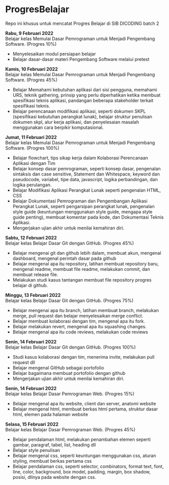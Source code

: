 # ProgresBelajar
Repo ini khusus untuk mencatat Progres Belajar di SIB DICODING batch 2


**Rabu, 9 Februari 2022**  
Belajar kelas Memulai Dasar Pemrograman untuk Menjadi Pengembang Software. (Progres 10%)
  * Menyelesaikan modul persiapan belajar
  * Belajar dasar-dasar materi Pengembang Software melalui pretest

**Kamis, 10 Februari 2022**  
Belajar kelas Memulai Dasar Pemrograman untuk Menjadi Pengembang Software. (Progres 45%)
  * Belajar Memahami kebutuhan aplikasi dari sisi pengguna, memahami URS, teknik gathering, prinsip yang perlu diperhatikan ketika membuat spesifikasi teknis aplikasi, pandangan beberapa stakeholder terkait spesifikasi teknis.
  * Belajar perencanaan modifikasi aplikasi, seperti dokumen SKPL (spesifikasi kebutuhan perangkat lunak), belajar struktur penulisan dokumen skpl, alur kerja aplikasi, dan penyelesaian masalah menggunakan cara berpikir komputasional.   
 
 **Jumat, 11 Februari 2022**  
 Belajar kelas Memulai Dasar Pemrograman untuk Menjadi Pengembang Software. (Progres 100%)
   * Belajar flowchart, tips sikap kerja dalam Kolaborasi Perencanaan Aplikasi dengan Tim
   * Belajar konsep dasar pemrograman, seperti konsep dasar, pengenalan sintaksis dan case sensitive, Statement dan Whitespace, keyword dan pseudocode, variabel, tipe data, javascript, logika perbandingan, dan logika perulangan.
   * Belajar Modifikasi Aplikasi Perangkat Lunak seperti pengenalan HTML, CSS
   * Belajar Dokumentasi Pemrograman dan Pengembangan Aplikasi Perangkat Lunak, seperti pengarsipan perangkat lunak, pengenalan style guide (keuntungan menggunakan style guide, mengapa style guide penting), membuat komentar pada kode, dan Dokumentasi Teknis Aplikasi.
   * Mengerjakan ujian akhir untuk menilai kemahiran diri. 

 **Sabtu, 12 Februari 2022**  
 Belajar kelas Belajar Dasar Git dengan GitHub. (Progres 45%)
   * Belajar mengenai git dan github lebih dalam, membuat akun, mengenal dashboard, mengenal perintah dasar pada github
   * Belajar mengenal apa itu repository, latihan membuat repository baru, mengenal readme, membuat file readme, melakukan commit, dan membuat release file.
   * Melakukan studi kasus tantangan membuat file repository progres belajar di github.
   
 **Minggu, 13 Februari 2022**   
 Belajar kelas Belajar Dasar Git dengan GitHub. (Progres 75%)
   * Belajar mengenai apa itu branch, latihan membuat branch, melakukan merge, pull request dan belajar menyelesaikan merge conflict.
   * Belajar membuat kolaborasi dengan tim, mengenal apa itu fork.
   * Belajar melakukan revert, mengenal apa itu squashing changes.
   * Belajar mengenal apa itu code reviews, melakukan code reviews
   
 **Senin, 14 Februari 2022**   
 Belajar kelas Belajar Dasar Git dengan GitHub. (Progres 100%)
   * Studi kasus kolaborasi dengan tim, menerima invite, melakukan pull request dll
   * Belajar mengenal GitHub sebagai portofolio
   * Belajar bagaimana membuat portofolio dengan github
   * Mengerjakan ujian akhir untuk menilai kemahiran diri. 
   
 **Senin, 14 Februari 2022**   
 Belajar kelas Belajar Dasar Pemrograman Web. (Progres 15%)
   * Belajar mengenal apa itu website, client dan server, anatomi website
   * Belajar mengenal html, membuat berkas html pertama, struktur dasar html, elemen pada halaman website
   
 **Selasa, 15 Februari 2022**   
 Belajar kelas Belajar Dasar Pemrograman Web. (Progres 45%)
   
   * Belajar pendalaman html, melakukan penambahan elemen seperti gambar, paragraf, tabel, list, heading dll
   * Belajar style penulisan 
   * Belajar mengenal css, seperti keuntungan menggunakan css, aturan styling, membuat berkas pertama css
   * Belajar pendalaman css, seperti selector, combinators, format text, font, line, color, background, box model, padding, margin, box shadow, posisi,  dllnya pada website dengan css.
     
     
 
 
 
